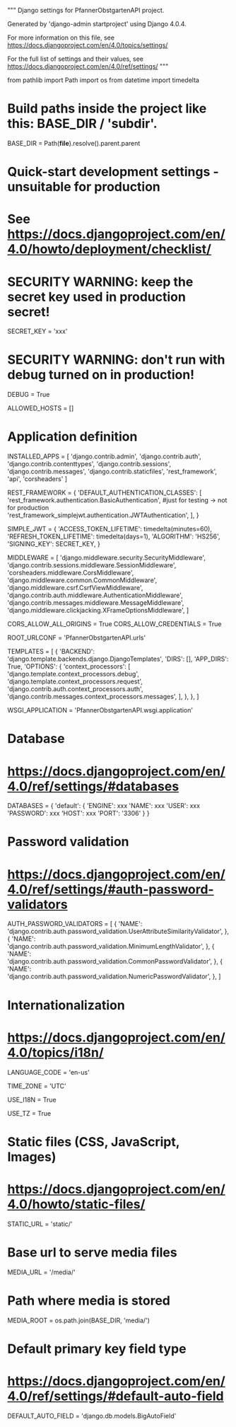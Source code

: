 """
Django settings for PfannerObstgartenAPI project.

Generated by 'django-admin startproject' using Django 4.0.4.

For more information on this file, see
https://docs.djangoproject.com/en/4.0/topics/settings/

For the full list of settings and their values, see
https://docs.djangoproject.com/en/4.0/ref/settings/
"""

from pathlib import Path
import os
from datetime import timedelta

# Build paths inside the project like this: BASE_DIR / 'subdir'.
BASE_DIR = Path(__file__).resolve().parent.parent


# Quick-start development settings - unsuitable for production
# See https://docs.djangoproject.com/en/4.0/howto/deployment/checklist/

# SECURITY WARNING: keep the secret key used in production secret!
SECRET_KEY = 'xxx'

# SECURITY WARNING: don't run with debug turned on in production!
DEBUG = True

ALLOWED_HOSTS = []


# Application definition

INSTALLED_APPS = [
'django.contrib.admin',
'django.contrib.auth',
'django.contrib.contenttypes',
'django.contrib.sessions',
'django.contrib.messages',
'django.contrib.staticfiles',
'rest_framework',
'api',
'corsheaders'
]

REST_FRAMEWORK = {
'DEFAULT_AUTHENTICATION_CLASSES': [
'rest_framework.authentication.BasicAuthentication',   #just for testing -> not for production
'rest_framework_simplejwt.authentication.JWTAuthentication',
],
}

SIMPLE_JWT = {
'ACCESS_TOKEN_LIFETIME': timedelta(minutes=60),
'REFRESH_TOKEN_LIFETIME': timedelta(days=1),
'ALGORITHM': 'HS256',
'SIGNING_KEY': SECRET_KEY,
}

MIDDLEWARE = [
'django.middleware.security.SecurityMiddleware',
'django.contrib.sessions.middleware.SessionMiddleware',
'corsheaders.middleware.CorsMiddleware',
'django.middleware.common.CommonMiddleware',
'django.middleware.csrf.CsrfViewMiddleware',
'django.contrib.auth.middleware.AuthenticationMiddleware',
'django.contrib.messages.middleware.MessageMiddleware',
'django.middleware.clickjacking.XFrameOptionsMiddleware',
]

CORS_ALLOW_ALL_ORIGINS = True
CORS_ALLOW_CREDENTIALS = True

ROOT_URLCONF = 'PfannerObstgartenAPI.urls'

TEMPLATES = [
{
'BACKEND': 'django.template.backends.django.DjangoTemplates',
'DIRS': [],
'APP_DIRS': True,
'OPTIONS': {
'context_processors': [
'django.template.context_processors.debug',
'django.template.context_processors.request',
'django.contrib.auth.context_processors.auth',
'django.contrib.messages.context_processors.messages',
],
},
},
]

WSGI_APPLICATION = 'PfannerObstgartenAPI.wsgi.application'


# Database
# https://docs.djangoproject.com/en/4.0/ref/settings/#databases

DATABASES = {
'default': {
'ENGINE': xxx
'NAME': xxx
'USER': xxx
'PASSWORD': xxx
'HOST': xxx
'PORT': '3306'
}
}


# Password validation
# https://docs.djangoproject.com/en/4.0/ref/settings/#auth-password-validators

AUTH_PASSWORD_VALIDATORS = [
{
'NAME': 'django.contrib.auth.password_validation.UserAttributeSimilarityValidator',
},
{
'NAME': 'django.contrib.auth.password_validation.MinimumLengthValidator',
},
{
'NAME': 'django.contrib.auth.password_validation.CommonPasswordValidator',
},
{
'NAME': 'django.contrib.auth.password_validation.NumericPasswordValidator',
},
]


# Internationalization
# https://docs.djangoproject.com/en/4.0/topics/i18n/

LANGUAGE_CODE = 'en-us'

TIME_ZONE = 'UTC'

USE_I18N = True

USE_TZ = True


# Static files (CSS, JavaScript, Images)
# https://docs.djangoproject.com/en/4.0/howto/static-files/

STATIC_URL = 'static/'

# Base url to serve media files
MEDIA_URL = '/media/'
# Path where media is stored
MEDIA_ROOT = os.path.join(BASE_DIR, 'media/')

# Default primary key field type
# https://docs.djangoproject.com/en/4.0/ref/settings/#default-auto-field

DEFAULT_AUTO_FIELD = 'django.db.models.BigAutoField'
